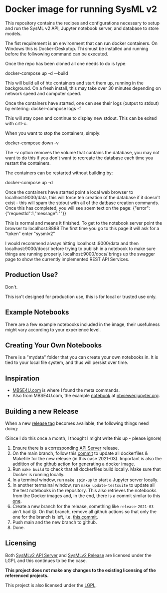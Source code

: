 # Docker image for running SysML v2

This repository contains the recipes and configurations necessary to setup and run the SysML v2 API, Jupyter notebook server, and database to store models. 

The fist requirement is an environment that can run docker containers. On Windows this is Docker-Deskptop. Thi smust be installed and running before the follwowing command can be executed.

Once the repo has been cloned all one needs to do is type:

docker-compose up -d --build

This will build all of hte containers and start them up, running in the background. On a fresh install, this may take over 30 minutes depending on network speed and computer speed.

Once the containers have started, one cen see their logs (output to stdout) by entering:
docker-compose logs -f

This will stay open and continue to display new stdout. This can be exited with crtl-c.

When you want to stop the containers, simply:

docker-compose down -v

The -v option removes the volume that cantains the database, you may not want to do this if you don't want to recreate the database each time you restart the containers. 

The containers can be restarted without building by:

docker-compose up -d

Once the containers have started point a local web browser to localhost:9000/data, this will force teh creation of the database if it doesn't exist - this will spam the stdout with all of the datbase creation commands. Once this has completed, you will see soem text on the page:
{"error":{"requestId":1,"message":""}}

This is normal and means it finished.
To get to the notebook server point the browser to localhost:8888
The first time you go to this page it will ask for a "token" enter "sysmlv2"

I would recommend always hitting lcoalhost::9000/data and then localhost:9000/docs/ before trying to publish in a notebook to make sure things are running properly. localhost:9000/docs/ brings up the swagger page to show the currently implemented REST API Services.



## Production Use?

Don't.

This isn't designed for production use, this is for local or trusted use only.

## Example Notebooks

There are a few example notebooks included in the image, their usefulness
might vary according to your experience level.

## Creating Your Own Notebooks

There is a "mydata" folder that you can create your own notebooks in. It is tied to your local file system, and thus will persist over time.

## Inspiration

- [MBSE4U.com](https://mbse4u.com/2020/12/21/sysml-v2-release-whats-inside/) is where I found the meta commands.
- Also from MBSE4U.com, the example [notebook](https://nbviewer.jupyter.org/github/MBSE4U/SysMLv2JupyterBook/blob/master/SysMLv2JupyterBook.ipynb) at [nbviewer.jupyter.org](https://nbviewer.jupyter.org).

## Building a new Release

When a new [release tag](https://github.com/Systems-Modeling/SysML-v2-Release/tags) becomes available, the following things need doing:

(Since I do this once a month, I thought I might write this up - please ignore)

1. Ensure there is a corresponding [API Server](https://github.com/Systems-Modeling/SysML-v2-API-Services/tags) release.
2. On the main branch, follow this [commit](https://github.com/gorenje/sysmlv2-jupyter-docker/commit/2adf4b3fc24a7184e2e5f26ed9edd2d4ffce0370) to update all dockerfiles & Makefile for the new release (in this case 2021-03). Important is also the addition of the [github action](https://github.com/gorenje/sysmlv2-jupyter-docker/blob/2adf4b3fc24a7184e2e5f26ed9edd2d4ffce0370/.github/workflows/2021-03.dockerpush.yml) for generating a docker image.
3. Run `make build` to check that all dockerfiles build locally. Make sure that Docker is running locally.
4. In a terminal window, run `make spin-up` to start a Jupyter server locally.
5. In another termainal window, run `make update-testsuite` to update all the test notebooks in the repository. This also retrieves the notebooks from the Docker images and, in the end, there is a commit similar to this [one](https://github.com/gorenje/sysmlv2-jupyter-docker/commit/3597bc3cc1fa2375163b562b02765b4640e3af22).
6. Create a new branch for the release, something like `release-2021-03` ain't bad :smiley:. On that branch, remove all github actions so that only the one for the branch is left, i.e. [this commit](https://github.com/gorenje/sysmlv2-jupyter-docker/commit/5bba34afa7817098f8f5f2477cf076c9641d9703).
7. Push main and the new branch to github.
8. Done.

## Licensing

Both [SysMLv2 API Server](https://github.com/Systems-Modeling/SysML-v2-API-Services/blob/master/LICENSE) and [SysMLv2 Release](https://github.com/Systems-Modeling/SysML-v2-Release/blob/master/LICENSE) are licensed under the LGPL and this continues to be the case.

**This project does not make any changes to the existing licensing of the
referenced projects.**

This project is also licensed under the [LGPL](/LICENSE).
